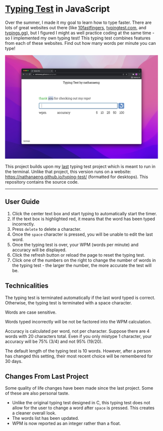 # [Typing Test](https://nathanaeng.github.io/typing-test/) in JavaScript
Over the summer, I made it my goal to learn how to type faster. There are lots of great websites out there (like [10fastfingers](https://10fastfingers.com/), [typingtest.com](https://www.typingtest.com/), and [typings.gg](https://typings.gg/)), but I figured I might as well practice coding at the same time - so I implemented my own typing test! This typing test combines features from each of these websites. Find out how many words per minute you can type!

<a href="#">![](img/webpage.jpg)<a />

This project builds upon my [last](https://github.com/nathanaeng/typing-test-CLI) typing test project which is meant to run in the terminal. Unlike that project, this version runs on a website: https://nathanaeng.github.io/typing-test/ (formatted for desktops). This repository contains the source code.

----
## User Guide
1. Click the center text box and start typing to automatically start the timer.
2. If the text box is highlighted red, it means that the word has been typed incorrectly.
3. Press `delete` to delete a character.
4. Once the `space` character is pressed, you will be unable to edit the last word.
5. Once the typing test is over, your WPM (words per minute) and accuracy will be displayed.
6. Click the refresh button or reload the page to reset the typing test.
7. Click one of the numbers on the right to change the number of words in the typing test - the larger the number, the more accurate the test will be.

## Technicalities
The typing test is terminated automatically if the last word typed is correct. Otherwise, the typing test is terminated with a space character.

Words are case sensitive.

Words typed incorrectly will be not be factored into the WPM calculation.

Accuracy is calculated per word, not per character. Suppose there are 4 words with 20 characters total. Even if you only mistype 1 character, your accuracy will be 75% (3/4) and not 95% (19/20).

The default length of the typing test is 10 words. However, after a person has changed this setting, their most recent choice will be remembered for 30 days.

## Changes From Last Project
Some quality of life changes have been made since the last project. Some of these are also personal taste.
- Unlike the original typing test designed in C, this typing test does not allow for the user to change a word after `space` is pressed. This creates a cleaner overall look.
- The words list has been updated.
- WPM is now reported as an integer rather than a float.
